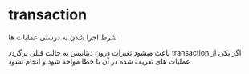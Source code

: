 # transaction
شرط اجرا شدن به درستی عملیات ها



باعث میشود تغیرات درون دیتابیس به حالت قبلی برگردد transaction اگر یکی از عملیات های تعریف شده در آن با خطا مواحه شود و انجام نشود  
